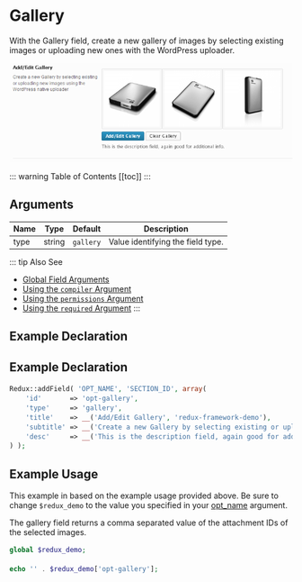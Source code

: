 # Gallery

With the Gallery field, create a new gallery of images by selecting existing images or uploading new ones with the WordPress uploader.

<span style="display:block;text-align:center">![](./img/gallery.png)</span>

::: warning Table of Contents
[[toc]]
:::

## Arguments
|Name|Type|Default|Description|
|--- |--- |--- |--- |
|type|string|`gallery`|Value identifying the field type.|

::: tip Also See
- [Global Field Arguments](../configuration/fields/arguments.md)
- [Using the `compiler` Argument](../configuration/fields/compiler.md)
- [Using the `permissions` Argument](../configuration/fields/permissions.md)
- [Using the `required` Argument](../configuration/fields/required.md)
:::


## Example Declaration
<script>
import builder from './gallery.json';
export default {
    data () {
        return {
            builder: builder,
            defaults: {
                'color'       : '#333', 
                'font-style'  : '700', 
                'font-family' : 'Abel', 
                'google'      : true,
                'font-size'   : '33px', 
                'line-height' : '40'
            }
        };
    }
}
</script>
<builder :builder_json="builder" :builder_defaults="defaults" />

## Example Declaration
```php
Redux::addField( 'OPT_NAME', 'SECTION_ID', array(
    'id'       => 'opt-gallery',
    'type'     => 'gallery',
    'title'    => __('Add/Edit Gallery', 'redux-framework-demo'),
    'subtitle' => __('Create a new Gallery by selecting existing or uploading new images using the WordPress native uploader', 'redux-framework-demo'),
    'desc'     => __('This is the description field, again good for additional info.', 'redux-framework-demo'),
) );
```
## Example Usage
This example in based on the example usage provided above. Be sure to change `$redux_demo` to the value you specified in your [opt_name](../configuration/global_arguments.md#opt_name) argument.

The gallery field returns a comma separated value of the attachment IDs of the selected images.
```php
global $redux_demo;

echo '' . $redux_demo['opt-gallery'];
```
